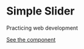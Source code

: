 # Simple Slider

Practicing web development

[See the component](https://cthulhuscode.github.io/simple-slider)
